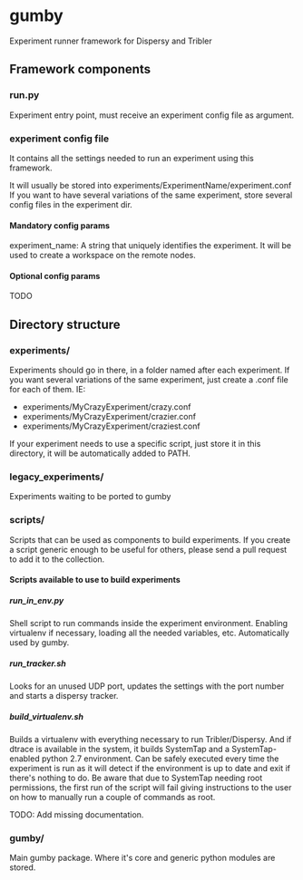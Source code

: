 gumby
=====

Experiment runner framework for Dispersy and Tribler

## Framework components ##

### run.py ###

Experiment entry point, must receive an experiment config file as argument.

### experiment config file ###

It contains all the settings needed to run an experiment using this framework.

It will usually be stored into experiments/ExperimentName/experiment.conf
If you want to have several variations of the same experiment, store several config files in the experiment dir.

#### Mandatory config params ####

experiment_name: A string that uniquely identifies the experiment. It will be used to create a workspace on the remote nodes.

#### Optional config params ####

TODO

## Directory structure ##

### experiments/ ###

Experiments should go in there, in a folder named after each experiment.
If you want several variations of the same experiment, just create a .conf file for each of them. IE:
 * experiments/MyCrazyExperiment/crazy.conf
 * experiments/MyCrazyExperiment/crazier.conf
 * experiments/MyCrazyExperiment/craziest.conf

If your experiment needs to use a specific script, just store it in this directory, it will be automatically added to PATH.

### legacy_experiments/ ###

Experiments waiting to be ported to gumby

### scripts/ ###

Scripts that can be used as components to build experiments.
If you create a script generic enough to be useful for others, please send a pull request to add it to the collection.

#### Scripts available to use to build experiments ####

##### run_in_env.py #####

Shell script to run commands inside the experiment environment. Enabling virtualenv if necessary, loading all the needed variables, etc.
Automatically used by gumby.

##### run_tracker.sh #####

Looks for an unused UDP port, updates the settings with the port number and starts a dispersy tracker.

##### build_virtualenv.sh #####

Builds a virtualenv with everything necessary to run Tribler/Dispersy. And if dtrace is available in the system, it builds SystemTap and a SystemTap-enabled python 2.7 environment.
Can be safely executed every time the experiment is run as it will detect if the environment is up to date and exit if there's nothing to do.
Be aware that due to SystemTap needing root permissions, the first run of the script will fail giving instructions to the user on how to manually run a couple of commands as root.

TODO: Add missing documentation.

### gumby/ ###

Main gumby package. Where it's core and generic python modules are stored.
